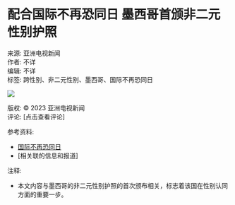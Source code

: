# 配合国际不再恐同日  墨西哥首颁非二元性别护照

来源: 亚洲电视新闻  
作者: 不详  
编辑: 不详  
标签: 跨性别、非二元性别、墨西哥、国际不再恐同日

![](https://www.facebook.com/tr?id=1597951911044733&ev=PageView&noscript=1)

版权: © 2023 亚洲电视新闻  
评论: [点击查看评论]  

参考资料:  
- [国际不再恐同日](https://www.stop-homophobia.com)  
- [相关联的信息和报道]  

注释:  
- 本文内容与墨西哥的非二元性别护照的首次颁布相关，标志着该国在性别认同方面的重要一步。